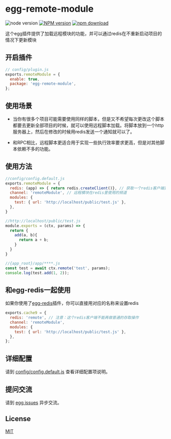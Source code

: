 # egg-remote-module
![node version][node-image]
[![NPM version][npm-image]][npm-url]
[![npm download][download-image]][download-url]

[node-image]: https://img.shields.io/badge/node-%3E%3D8-blue.svg
[npm-image]: https://img.shields.io/npm/v/egg-remote-module.svg?style=flat-square
[npm-url]: https://npmjs.org/package/egg-remote-module
[download-image]: https://img.shields.io/npm/dm/egg-remote-module.svg?style=flat-square
[download-url]: https://npmjs.org/package/egg-remote-module

这个egg插件提供了加载远程模块的功能，并可以通过redis在不重新启动项目的情况下更新模块

## 开启插件

```js
// config/plugin.js
exports.remoteModule = {
  enable: true,
  package: 'egg-remote-module',
};
```

## 使用场景

- 当你有很多个项目可能需要使用同样的脚本，但是又不希望每次更改这个脚本都要去更新全部项目的时候，就可以使用远程脚本加载。将脚本放到一个http服务器上，然后在修改的时候用redis发送一个通知就可以了。

- 和RPC相比，远程脚本更适合用于实现一些执行效率要求更高，但是对其他脚本依赖不多的功能。

## 使用方法

```js
//config/config.default.js
exports.remoteModule = {
  redis: (app) => { return redis.createClient()}, // 获取一个redis客户端实例
  channel: 'remoteModule', // 远程模块在redis里使用的频道
  modules: {
    test: { url: 'http://localhost/public/test.js' },
  },
}
```
```js
//http://localhost/public/test.js
module.exports = (ctx, params) => {
  return {
    add(a, b){
      return a + b;
    }
  }
}
```
```js
//{app_root}/app/****.js
const test = await ctx.remote('test', params);
console.log(test.add(1, 2));
```
## 和egg-redis一起使用

如果你使用了[egg-redis](https://github.com/eggjs/egg-redis)插件，你可以直接用对应的名称来设置redis
```js
exports.cache9 = {
  redis: 'remote', // 注意：这个redis客户端不能再做普通的存取操作
  channel: 'remoteModule',
  modules: {
    test: { url: 'http://localhost/public/test.js' },
  },
};
```
## 详细配置

请到 [config/config.default.js](config/config.default.js) 查看详细配置项说明。

## 提问交流

请到 [egg issues](https://github.com/eggjs/egg/issues) 异步交流。

## License

[MIT](LICENSE)
